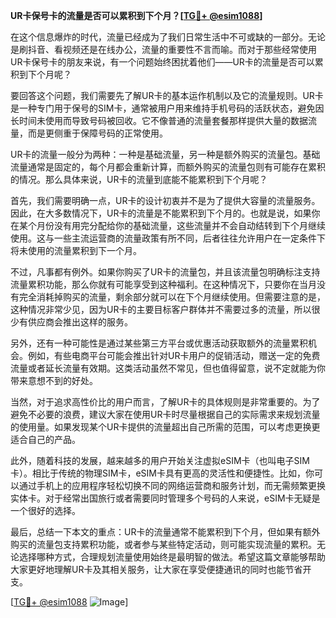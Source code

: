 **UR卡保号卡的流量是否可以累积到下个月？[[TG💪+ @esim1088](https://t.me/s/esim1088)]**

在这个信息爆炸的时代，流量已经成为了我们日常生活中不可或缺的一部分。无论是刷抖音、看视频还是在线办公，流量的重要性不言而喻。而对于那些经常使用UR卡保号卡的朋友来说，有一个问题始终困扰着他们——UR卡的流量是否可以累积到下个月呢？

要回答这个问题，我们需要先了解UR卡的基本运作机制以及它的流量规则。UR卡是一种专门用于保号的SIM卡，通常被用户用来维持手机号码的活跃状态，避免因长时间未使用而导致号码被回收。它不像普通的流量套餐那样提供大量的数据流量，而是更侧重于保障号码的正常使用。

UR卡的流量一般分为两种：一种是基础流量，另一种是额外购买的流量包。基础流量通常是固定的，每个月都会重新计算，而额外购买的流量包则有可能存在累积的情况。那么具体来说，UR卡的流量到底能不能累积到下个月呢？

首先，我们需要明确一点，UR卡的设计初衷并不是为了提供大容量的流量服务。因此，在大多数情况下，UR卡的流量是不能累积到下个月的。也就是说，如果你在某个月份没有用完分配给你的基础流量，这些流量并不会自动结转到下个月继续使用。这与一些主流运营商的流量政策有所不同，后者往往允许用户在一定条件下将未使用的流量累积到下一个月。

不过，凡事都有例外。如果你购买了UR卡的流量包，并且该流量包明确标注支持流量累积功能，那么你就有可能享受到这种福利。在这种情况下，只要你在当月没有完全消耗掉购买的流量，剩余部分就可以在下个月继续使用。但需要注意的是，这种情况非常少见，因为UR卡的主要目标客户群体并不需要过多的流量，所以很少有供应商会推出这样的服务。

另外，还有一种可能性是通过某些第三方平台或优惠活动获取额外的流量累积机会。例如，有些电商平台可能会推出针对UR卡用户的促销活动，赠送一定的免费流量或者延长流量有效期。这类活动虽然不常见，但也值得留意，说不定就能为你带来意想不到的好处。

当然，对于追求高性价比的用户而言，了解UR卡的具体规则是非常重要的。为了避免不必要的浪费，建议大家在使用UR卡时尽量根据自己的实际需求来规划流量的使用量。如果发现某个UR卡提供的流量超出自己所需的范围，可以考虑更换更适合自己的产品。

此外，随着科技的发展，越来越多的用户开始关注虚拟eSIM卡（也叫电子SIM卡）。相比于传统的物理SIM卡，eSIM卡具有更高的灵活性和便捷性。比如，你可以通过手机上的应用程序轻松切换不同的网络运营商和服务计划，而无需频繁更换实体卡。对于经常出国旅行或者需要同时管理多个号码的人来说，eSIM卡无疑是一个很好的选择。

最后，总结一下本文的重点：UR卡的流量通常不能累积到下个月，但如果有额外购买的流量包支持累积功能，或者参与某些特定活动，则可能实现流量的累积。无论选择哪种方式，合理规划流量使用始终是最明智的做法。希望这篇文章能够帮助大家更好地理解UR卡及其相关服务，让大家在享受便捷通讯的同时也能节省开支。

[[TG💪+ @esim1088](https://t.me/s/esim1088) ![Image](https://i.postimg.cc/4NQfJmqS/Snipaste-2025-05-13-00-14-12.png)]
